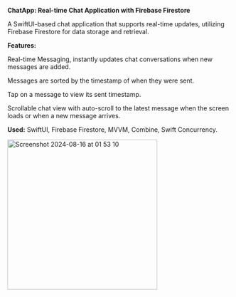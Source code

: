 **ChatApp: Real-time Chat Application with Firebase Firestore**

A SwiftUI-based chat application that supports real-time updates, utilizing Firebase Firestore for data storage and retrieval.

**Features:**

Real-time Messaging, instantly updates chat conversations when new messages are added.

Messages are sorted by the timestamp of when they were sent.

Tap on a message to view its sent timestamp.

Scrollable chat view with auto-scroll to the latest message when the screen loads or when a new message arrives.

**Used:**
SwiftUI, Firebase Firestore, MVVM, Combine, Swift Concurrency.

<img width="337" alt="Screenshot 2024-08-16 at 01 53 10" src="https://github.com/user-attachments/assets/75264ce3-6283-46e9-86a4-6fac272c4505">
